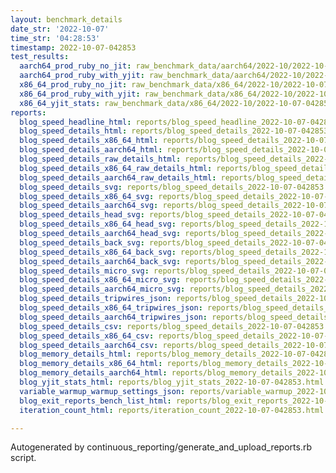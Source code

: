 ```yaml
---
layout: benchmark_details
date_str: '2022-10-07'
time_str: '04:28:53'
timestamp: 2022-10-07-042853
test_results:
  aarch64_prod_ruby_no_jit: raw_benchmark_data/aarch64/2022-10/2022-10-07-042853_basic_benchmark_aarch64_prod_ruby_no_jit.json
  aarch64_prod_ruby_with_yjit: raw_benchmark_data/aarch64/2022-10/2022-10-07-042853_basic_benchmark_aarch64_prod_ruby_with_yjit.json
  x86_64_prod_ruby_no_jit: raw_benchmark_data/x86_64/2022-10/2022-10-07-042853_basic_benchmark_x86_64_prod_ruby_no_jit.json
  x86_64_prod_ruby_with_yjit: raw_benchmark_data/x86_64/2022-10/2022-10-07-042853_basic_benchmark_x86_64_prod_ruby_with_yjit.json
  x86_64_yjit_stats: raw_benchmark_data/x86_64/2022-10/2022-10-07-042853_basic_benchmark_x86_64_yjit_stats.json
reports:
  blog_speed_headline_html: reports/blog_speed_headline_2022-10-07-042853.html
  blog_speed_details_html: reports/blog_speed_details_2022-10-07-042853.html
  blog_speed_details_x86_64_html: reports/blog_speed_details_2022-10-07-042853.x86_64.html
  blog_speed_details_aarch64_html: reports/blog_speed_details_2022-10-07-042853.aarch64.html
  blog_speed_details_raw_details_html: reports/blog_speed_details_2022-10-07-042853.raw_details.html
  blog_speed_details_x86_64_raw_details_html: reports/blog_speed_details_2022-10-07-042853.x86_64.raw_details.html
  blog_speed_details_aarch64_raw_details_html: reports/blog_speed_details_2022-10-07-042853.aarch64.raw_details.html
  blog_speed_details_svg: reports/blog_speed_details_2022-10-07-042853.svg
  blog_speed_details_x86_64_svg: reports/blog_speed_details_2022-10-07-042853.x86_64.svg
  blog_speed_details_aarch64_svg: reports/blog_speed_details_2022-10-07-042853.aarch64.svg
  blog_speed_details_head_svg: reports/blog_speed_details_2022-10-07-042853.head.svg
  blog_speed_details_x86_64_head_svg: reports/blog_speed_details_2022-10-07-042853.x86_64.head.svg
  blog_speed_details_aarch64_head_svg: reports/blog_speed_details_2022-10-07-042853.aarch64.head.svg
  blog_speed_details_back_svg: reports/blog_speed_details_2022-10-07-042853.back.svg
  blog_speed_details_x86_64_back_svg: reports/blog_speed_details_2022-10-07-042853.x86_64.back.svg
  blog_speed_details_aarch64_back_svg: reports/blog_speed_details_2022-10-07-042853.aarch64.back.svg
  blog_speed_details_micro_svg: reports/blog_speed_details_2022-10-07-042853.micro.svg
  blog_speed_details_x86_64_micro_svg: reports/blog_speed_details_2022-10-07-042853.x86_64.micro.svg
  blog_speed_details_aarch64_micro_svg: reports/blog_speed_details_2022-10-07-042853.aarch64.micro.svg
  blog_speed_details_tripwires_json: reports/blog_speed_details_2022-10-07-042853.tripwires.json
  blog_speed_details_x86_64_tripwires_json: reports/blog_speed_details_2022-10-07-042853.x86_64.tripwires.json
  blog_speed_details_aarch64_tripwires_json: reports/blog_speed_details_2022-10-07-042853.aarch64.tripwires.json
  blog_speed_details_csv: reports/blog_speed_details_2022-10-07-042853.csv
  blog_speed_details_x86_64_csv: reports/blog_speed_details_2022-10-07-042853.x86_64.csv
  blog_speed_details_aarch64_csv: reports/blog_speed_details_2022-10-07-042853.aarch64.csv
  blog_memory_details_html: reports/blog_memory_details_2022-10-07-042853.html
  blog_memory_details_x86_64_html: reports/blog_memory_details_2022-10-07-042853.x86_64.html
  blog_memory_details_aarch64_html: reports/blog_memory_details_2022-10-07-042853.aarch64.html
  blog_yjit_stats_html: reports/blog_yjit_stats_2022-10-07-042853.html
  variable_warmup_warmup_settings_json: reports/variable_warmup_2022-10-07-042853.warmup_settings.json
  blog_exit_reports_bench_list_html: reports/blog_exit_reports_2022-10-07-042853.bench_list.html
  iteration_count_html: reports/iteration_count_2022-10-07-042853.html

---
```

Autogenerated by continuous_reporting/generate_and_upload_reports.rb script.
